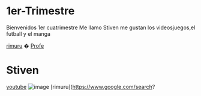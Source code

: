 # 1er-Trimestre
Bienvenidos 1er cuatrimestre
Me llamo Stiven
me gustan los videosjuegos,el futball y el manga


[rimuru](q=rimuru+tempest&client=ubuntu&hs=RNo&source=lnms&tbm=isch&sa=X&ved=2ahUKEwiV9fqcw4DzAhVQhVwKHXkuBNYQ_AUoAXoECAEQAw&biw=1920&bih=953)
�
[Profe](https://github.com/d-prieto?tab=repositories)
# Stiven
[youtube](https://www.youtube.com/)
![image](https://user-images.githubusercontent.com/90753344/133393432-f1cf0231-eb3e-403e-8324-d72effd140c9.png)
[rimuru](https://www.google.com/search?
